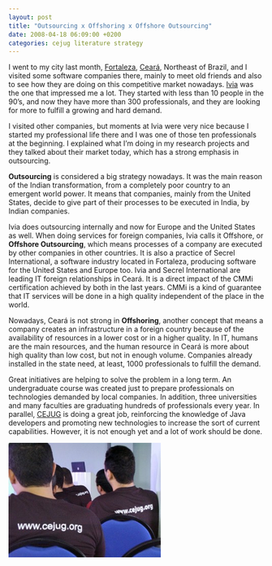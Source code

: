 ```yaml
---
layout: post
title: "Outsourcing x Offshoring x Offshore Outsourcing"
date: 2008-04-18 06:09:00 +0200
categories: cejug literature strategy
---
```


I went to my city last month, <a href="http://www.fortaleza.ce.gov.br/novo/">Fortaleza</a>, <a href="http://www.turismo.ce.gov.br/">Ceará</a>, Northeast of Brazil, and I visited some software companies there, mainly to meet old friends and also to see how they are doing on this competitive market nowadays. <a href="http://www.ivia.com.br/">Ivia</a> was the one that impressed me a lot. They started with less than 10 people in the 90’s, and now they have more than 300 professionals, and they are looking for more to fulfill a growing and hard demand.

I visited other companies, but moments at Ivia were very nice because I started my professional life there and I was one of those ten professionals at the beginning. I explained what I’m doing in my research projects and they talked about their market today, which has a strong emphasis in outsourcing.

<span style="font-weight:bold;">Outsourcing</span> is considered a big strategy nowadays. It was the main reason of the Indian transformation, from a completely poor country to an emergent world power. It means that companies, mainly from the United States, decide to give part of their processes to be executed in India, by Indian companies.

Ivia does outsourcing internally and now for Europe and the United States as well. When doing services for foreign companies, Ivia calls it Offshore, or <span style="font-weight:bold;">Offshore Outsourcing</span>, which means processes of a company are executed by other companies in other countries. It is also a practice of Secrel International, a software industry located in Fortaleza, producing software for the United States and Europe too. Ivia and Secrel International are leading IT foreign relationships in Ceará. It is a direct impact of the CMMi certification achieved by both in the last years. CMMi is a kind of guarantee that IT services will be done in a high quality independent of the place in the world.

Nowadays, Ceará is not strong in <span style="font-weight:bold;">Offshoring</span>, another concept that means a company creates an infrastructure in a foreign country because of the availability of resources in a lower cost or in a higher quality. In IT, humans are the main resources, and the human resource in Ceará is more about high quality than low cost, but not in enough volume. Companies already installed in the state need, at least, 1000 professionals to fulfill the demand.

Great initiatives are helping to solve the problem in a long term. An undergraduate course was created just to prepare professionals on technologies demanded by local companies. In addition, three universities and many faculties are graduating hundreds of professionals every year. In parallel, <a href="http://planexstrategy.blogspot.com/2007/12/where-is-cejug.html">CEJUG</a> is doing a great job, reinforcing the knowledge of Java developers and promoting new technologies to increase the sort of current capabilities. However, it is not enough yet and a lot of work should be done.

![2408150459_7e59ee3b89-300x225.jpg](/images/posts/2408150459_7e59ee3b89-300x225.jpg)
